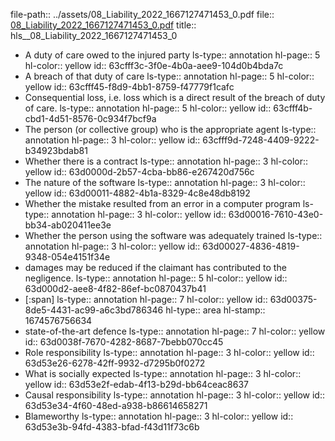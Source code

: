 file-path:: ../assets/08_Liability_2022_1667127471453_0.pdf
file:: [08_Liability_2022_1667127471453_0.pdf](../assets/08_Liability_2022_1667127471453_0.pdf)
title:: hls__08_Liability_2022_1667127471453_0

- A duty of care owed to the injured party
  ls-type:: annotation
  hl-page:: 5
  hl-color:: yellow
  id:: 63cfff3c-3f0e-4b0a-aee9-104d0b4bda7c
- A breach of that duty of care
  ls-type:: annotation
  hl-page:: 5
  hl-color:: yellow
  id:: 63cfff45-f8d9-4bb1-8759-f47779f1cafc
- Consequential loss, i.e. loss which is a direct result of the breach of duty of care.
  ls-type:: annotation
  hl-page:: 5
  hl-color:: yellow
  id:: 63cfff4b-cbd1-4d51-8576-0c934f7bcf9a
- The person (or collective group) who is the appropriate agent
  ls-type:: annotation
  hl-page:: 3
  hl-color:: yellow
  id:: 63cfff9d-7248-4409-9222-b34923bdab81
- Whether there is a contract
  ls-type:: annotation
  hl-page:: 3
  hl-color:: yellow
  id:: 63d0000d-2b57-4cba-bb86-e267420d756c
- The nature of the software
  ls-type:: annotation
  hl-page:: 3
  hl-color:: yellow
  id:: 63d00011-4882-4b1a-8329-4c8e48db8192
- Whether the mistake resulted from an error in a computer program
  ls-type:: annotation
  hl-page:: 3
  hl-color:: yellow
  id:: 63d00016-7610-43e0-bb34-ab020411ee3e
- Whether the person using the software was adequately trained
  ls-type:: annotation
  hl-page:: 3
  hl-color:: yellow
  id:: 63d00027-4836-4819-9348-054e4151f34e
- damages may be reduced if the claimant has contributed to the negligence.
  ls-type:: annotation
  hl-page:: 5
  hl-color:: yellow
  id:: 63d000d2-aee8-4f82-86ef-bc0870437b41
- [:span]
  ls-type:: annotation
  hl-page:: 7
  hl-color:: yellow
  id:: 63d00375-8de5-4431-ac99-a6c3bd786346
  hl-type:: area
  hl-stamp:: 1674576756634
- state-of-the-art defence
  ls-type:: annotation
  hl-page:: 7
  hl-color:: yellow
  id:: 63d0038f-7670-4282-8687-7bebb070cc45
- Role responsibility
  ls-type:: annotation
  hl-page:: 3
  hl-color:: yellow
  id:: 63d53e26-6278-42ff-9932-d7295b0f0272
- What is socially expected
  ls-type:: annotation
  hl-page:: 3
  hl-color:: yellow
  id:: 63d53e2f-edab-4f13-b29d-bb64ceac8637
- Causal responsibility
  ls-type:: annotation
  hl-page:: 3
  hl-color:: yellow
  id:: 63d53e34-4f60-48ed-a938-b86614658271
- Blameworthy
  ls-type:: annotation
  hl-page:: 3
  hl-color:: yellow
  id:: 63d53e3b-94fd-4383-bfad-f43d11f73c6b